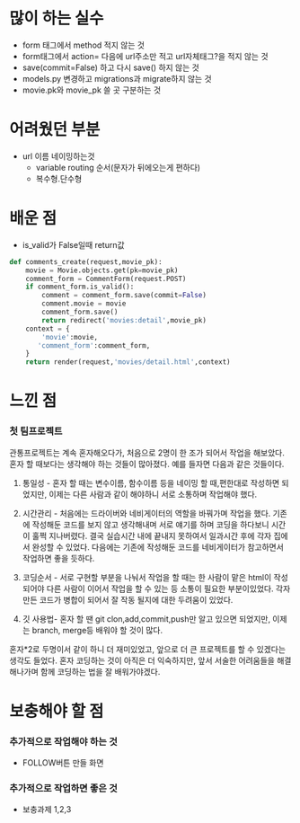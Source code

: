 # 많이 하는 실수

* form 태그에서 method 적지 않는 것
* form태그에서 action= 다음에 url주소만 적고 url자체태그?을 적지 않는 것
* save(commit=False) 하고 다시 save() 하지 않는 것
* models.py 변경하고 migrations과 migrate하지 않는 것
* movie.pk와 movie_pk 쓸 곳 구분하는 것





# 어려웠던 부분

* url 이름 네이밍하는것
  * variable routing 순서(문자가 뒤에오는게 편하다)
  * 복수형.단수형



# 배운 점 

* is_valid가 False일때 return값 

```python
def comments_create(request,movie_pk):
    movie = Movie.objects.get(pk=movie_pk)
    comment_form = CommentForm(request.POST)
    if comment_form.is_valid():
        comment = comment_form.save(commit=False)
        comment.movie = movie
        comment_form.save()
        return redirect('movies:detail',movie_pk)
    context = {
        'movie':movie,
       'comment_form':comment_form, 
    }
    return render(request,'movies/detail.html',context)
```





# 느낀 점

### 첫 팀프로젝트

관통프로젝트는 계속 혼자해오다가, 처음으로 2명이 한 조가 되어서 작업을 해보았다. 혼자 할 때보다는 생각해야 하는 것들이 많아졌다. 예를 들자면 다음과 같은 것들이다.

1. 통일성 -  혼자 할 때는 변수이름, 함수이름 등을 네이밍 할 때,편한대로 작성하면 되었지만, 이제는 다른 사람과 같이 해야하니 서로 소통하며 작업해야 했다. 

2. 시간관리 - 처음에는 드라이버와 네비게이터의  역할을 바꿔가며 작업을 했다. 기존에 작성해둔 코드를 보지 않고 생각해내며 서로 얘기를 하며 코딩을 하다보니 시간이 훌쩍 지나버렸다. 결국 실습시간 내에 끝내지 못하여서 일과시간 후에 각자 집에서 완성할 수 있었다. 다음에는 기존에 작성해둔 코드를 네비게이터가 참고하면서 작업하면 좋을 듯하다. 

3. 코딩순서 - 서로 구현할 부분을 나눠서 작업을 할 때는 한 사람이 맡은 html이 작성되어야 다른 사람이 이어서 작업을 할 수 있는 등 소통이 필요한 부분이있었다. 각자 만든 코드가 병합이 되어서 잘 작동 될지에 대한 두려움이 있었다.

4. 깃 사용법- 혼자 할 땐 git clon,add,commit,push만 알고 있으면 되었지만, 이제는 branch, merge등 배워야 할 것이 많다.

   

혼자*2로 두명이서 같이 하니 더 재미있었고, 앞으로 더 큰 프로젝트를  할 수 있겠다는 생각도 들었다. 혼자 코딩하는 것이 아직은 더 익숙하지만, 앞서 서술한 어려움들을 해결해나가며 함께 코딩하는 법을 잘 배워가야겠다.



# 보충해야 할 점

### 추가적으로 작업해야 하는 것

* FOLLOW버튼 만들 화면

### 추가적으로 작업하면 좋은 것

* 보충과제 1,2,3